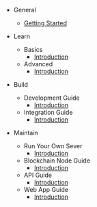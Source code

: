 - General
  - [Getting Started](/)

- Learn
  - Basics
    - [Introduction](learn/basics/introduction.md)
  - Advanced
    - [Introduction](learn/advanced/introduction.md)

- Build
  - Development Guide
    - [Introduction](build/development-guide/introduction.md)
  - Integration Guide
    - [Introduction](build/integration-guide/introduction.md)

- Maintain
  - Run Your Own Sever
    - [Introduction](maintain/run-your-own-server-guide/introduction.md)
  - Blockchain Node Guide
    - [Introduction](maintain/blockchain-node-guide/introduction.md)
  - API Guide
    - [Introduction](maintain/api-guide/introduction.md)
  - Web App Guide
    - [Introduction](maintain/web-app-guide/introduction.md)